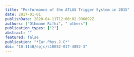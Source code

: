 ```yaml
---
title: "Performance of the ATLAS Trigger System in 2015"
date: 2017-01-01
publishDate: 2020-04-11T12:00:02.996092Z
authors: ["Othmane Rifki", " others"]
publication_types: ["2"]
abstract: ""
featured: false
publication: "*Eur.Phys.J.C*"
doi: "10.1140/epjc/s10052-017-4852-3"
---
```


